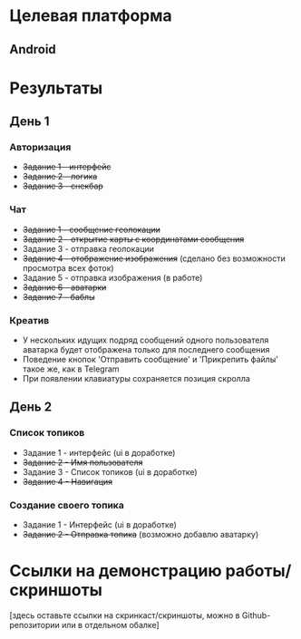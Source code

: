 # Целевая платформа

## Android

# Результаты

## День 1

### Авторизация

- ~~Задание 1 - интерфейс~~
- ~~Задание 2 - логика~~
- ~~Задание 3 - снекбар~~

### Чат

- ~~Задание 1 - сообщение геолокации~~
- ~~Задание 2 - открытие карты с координатами сообщения~~
- Задание 3 - отправка геолокации
- ~~Задание 4 - отображение изображения~~ (сделано без возможности просмотра всех фоток)
- Задание 5 - отправка изображения (в работе)
- ~~Задание 6 - аватарки~~
- ~~Задание 7 - баблы~~

### Креатив
- У нескольких идущих подряд сообщений одного пользователя аватарка будет отображена только для последнего сообщения
- Поведение кнопок 'Отправить сообщение' и 'Прикрепить файлы' такое же, как в Telegram
- При появлении клавиатуры сохраняется позиция скролла

## День 2

### Список топиков

- Задание 1 - интерфейс (ui в доработке)
- ~~Задание 2 - Имя пользователя~~ 
- Задание 3 - Список топиков (ui в доработке)
- ~~Задание 4 - Навигация~~

### Создание своего топика

- Задание 1 - Интерфейс (ui в доработке)
- ~~Задание 2 - Отправка топика~~ (возможно добавлю аватарку)


# Ссылки на демонстрацию работы/скриншоты

[здесь оставьте ссылки на скринкаст/скриншоты, можно в Github-репозитории или в отдельном обалке]
